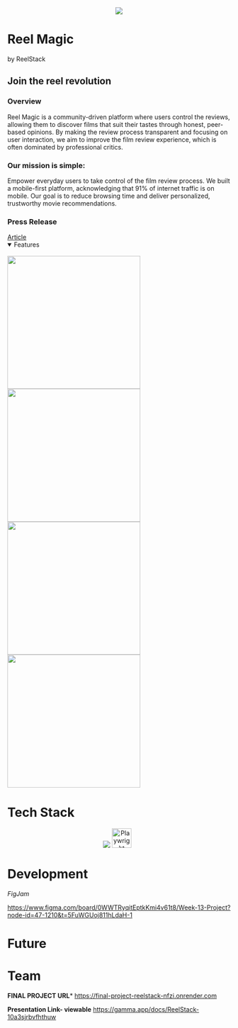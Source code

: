 <div align="center">
  <img src="https://github.com/user-attachments/assets/2b8e5fe1-3d9f-450d-8002-18b18d872319" />
</div>

<!-- # Readme Plan
- About section
  - Overview
  - Mission Statement
  - Article Link
  - Features (slides)
- Tech Stack
  - Icons
- Development
  - Planning
  - Why Tech?
  - Design
- Future
  - Code
  - AI
  - A + A
  - Ratings
  - Desktop
  - Gamma
- Team
  - Links (Linkedin, Github)
-->
# Reel Magic
by ReelStack

## Join the reel revolution

<h3>Overview</h3>
Reel Magic is a community-driven platform where users control the reviews, allowing them to discover films that suit their tastes through honest, peer-based opinions. By making the review process transparent and focusing on user interaction, we aim to improve the film review experience, which is often dominated by professional critics.

<h3>Our mission is simple:</h3> 
Empower everyday users to take control of the film review process. We built a mobile-first platform, acknowledging that 91% of internet traffic is on mobile. Our goal is to reduce browsing time and deliver personalized, trustworthy movie recommendations.

<h3>Press Release</h3>
<a href="https://www.canva.com/design/DAGRlRNXKwE/mAQMK2peDi0P8vbUyqKFtQ/view?utm_content=DAGRlRNXKwE&utm_campaign=designshare&utm_medium=link&utm_source=editor">Article</a>

<br>

<details open>
  
<summary>Features</summary>
<br>

<img src="https://github.com/user-attachments/assets/1e9d6d21-c431-407d-8062-a3811be16183" width=300 />
<img src="https://github.com/user-attachments/assets/f39f6148-127b-4646-b0f3-fa376111c80c" width=300 />
<img src="https://github.com/user-attachments/assets/93486374-0437-4068-b958-8616019cdd08" width=300 />
<img src="https://github.com/user-attachments/assets/f0bc6402-79f1-478c-9291-4ace93f419a1" width=300 />

</details>


# Tech Stack

<p align="center">
  <div align="center"/>
    <img src="https://skillicons.dev/icons?i=html,css,js,ts,react,nextjs,figma,postman,git,github,vscode" />
    <img src="https://cdn.jsdelivr.net/gh/devicons/devicon@latest/icons/playwright/playwright-original.svg" height="44" alt="Playwright" style="margin-right: 8px">
  </div>
</p>

# Development
*FigJam*

https://www.figma.com/board/0WWTRyqitEptkKmi4v61t8/Week-13-Project?node-id=47-1210&t=5FuWGUoj811hLdaH-1

# Future

# Team



**FINAL PROJECT URL***
https://final-project-reelstack-nfzi.onrender.com

**Presentation Link- viewable**
https://gamma.app/docs/ReelStack-10a3sjrbvfhthuw
